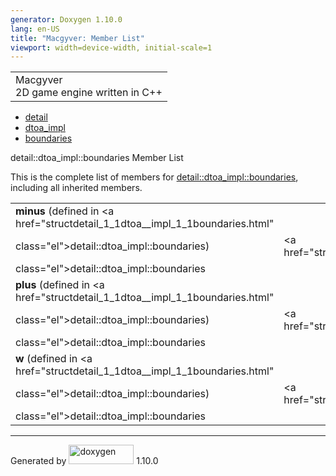 ```yaml
---
generator: Doxygen 1.10.0
lang: en-US
title: "Macgyver: Member List"
viewport: width=device-width, initial-scale=1
---
```


<div id="top">

<div id="titlearea">

<table data-cellspacing="0" data-cellpadding="0">
<colgroup>
<col style="width: 100%" />
</colgroup>
<tbody>
<tr id="projectrow" class="odd">
<td id="projectalign"><div id="projectname">
Macgyver
</div>
<div id="projectbrief">
2D game engine written in C++
</div></td>
</tr>
</tbody>
</table>

</div>

<div id="main-nav">

</div>

<div id="nav-path" class="navpath">

- <a href="namespacedetail.html" class="el">detail</a>
- <a href="namespacedetail_1_1dtoa__impl.html" class="el">dtoa_impl</a>
- <a href="structdetail_1_1dtoa__impl_1_1boundaries.html"
  class="el">boundaries</a>

</div>

</div>

<div class="header">

<div class="headertitle">

<div class="title">

detail::dtoa_impl::boundaries Member List

</div>

</div>

</div>

<div class="contents">

This is the complete list of members for
<a href="structdetail_1_1dtoa__impl_1_1boundaries.html"
class="el">detail::dtoa_impl::boundaries</a>, including all inherited
members.

|                                                                               |                                                         |     |
|-------------------------------------------------------------------------------|---------------------------------------------------------|-----|
| **minus** (defined in <a href="structdetail_1_1dtoa__impl_1_1boundaries.html" 
 class="el">detail::dtoa_impl::boundaries</a>)                                  | <a href="structdetail_1_1dtoa__impl_1_1boundaries.html" 
                                                                                 class="el">detail::dtoa_impl::boundaries</a>             |     |
| **plus** (defined in <a href="structdetail_1_1dtoa__impl_1_1boundaries.html"  
 class="el">detail::dtoa_impl::boundaries</a>)                                  | <a href="structdetail_1_1dtoa__impl_1_1boundaries.html" 
                                                                                 class="el">detail::dtoa_impl::boundaries</a>             |     |
| **w** (defined in <a href="structdetail_1_1dtoa__impl_1_1boundaries.html"     
 class="el">detail::dtoa_impl::boundaries</a>)                                  | <a href="structdetail_1_1dtoa__impl_1_1boundaries.html" 
                                                                                 class="el">detail::dtoa_impl::boundaries</a>             |     |

</div>

------------------------------------------------------------------------

<span class="small">Generated
by [<img src="doxygen.svg" class="footer" width="104" height="31"
alt="doxygen" />](https://www.doxygen.org/index.html) 1.10.0</span>
